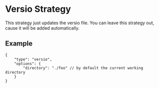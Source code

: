 
# Versio Strategy

This strategy just updates the versio file.
You can leave this strategy out, cause it will be added automatically.

## Example

```json5
{
    "type": "versio",
    "options": {
        "directory": "./foo" // by default the current working directory
    }
}
```
